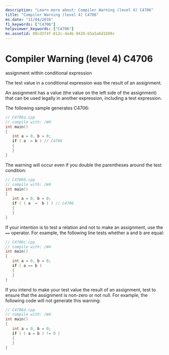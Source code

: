 ```yaml
---
description: "Learn more about: Compiler Warning (level 4) C4706"
title: "Compiler Warning (level 4) C4706"
ms.date: "11/04/2016"
f1_keywords: ["C4706"]
helpviewer_keywords: ["C4706"]
ms.assetid: 89cd3f4f-812c-4a4b-9426-65a5a6d1b99c
---
```

# Compiler Warning (level 4) C4706

assignment within conditional expression

The test value in a conditional expression was the result of an assignment.

An assignment has a value (the value on the left side of the assignment) that can be used legally in another expression, including a test expression.

The following sample generates C4706:

```cpp
// C4706a.cpp
// compile with: /W4
int main()
{
   int a = 0, b = 0;
   if ( a  = b ) // C4706
   {
   }
}
```

The warning will occur even if you double the parentheses around the test condition:

```cpp
// C4706b.cpp
// compile with: /W4
int main()
{
   int a = 0, b = 0;
   if ( ( a  =  b ) ) // C4706
   {
   }
}
```

If your intention is to test a relation and not to make an assignment, use the `==` operator. For example, the following line tests whether a and b are equal:

```cpp
// C4706c.cpp
// compile with: /W4
int main()
{
   int a = 0, b = 0;
   if ( a == b )
   {
   }
}
```

If you intend to make your test value the result of an assignment, test to ensure that the assignment is non-zero or not null. For example, the following code will not generate this warning:

```cpp
// C4706d.cpp
// compile with: /W4
int main()
{
   int a = 0, b = 0;
   if ( ( a = b ) != 0 )
   {
   }
}
```
